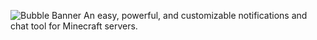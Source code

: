 ![Bubble Banner](https://i.ibb.co/DMgc6MJ/bubble-banner.png)
An easy, powerful, and customizable notifications and chat tool for Minecraft servers.
